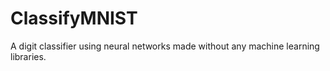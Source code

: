 # ClassifyMNIST
A digit classifier using neural networks made without any machine learning libraries. 
